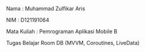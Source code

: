 Nama : Muhammad Zulfikar Aris

NIM : D121191064

Mata Kuliah : Pemrograman Aplikasi Mobile B

Tugas Belajar Room DB (MVVM, Coroutines, LiveData)

